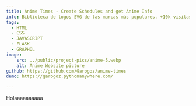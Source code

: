 ```yaml
---
title: Anime Times - Create Schedules and get Anime Info
info: Biblioteca de logos SVG de las marcas más populares. +10k visitas al mes. +2K svgs descargados. Creado desde cero con Next.js, React y Tailwind CSS.
tags:
  - HTML
  - CSS
  - JAVASCRIPT
  - FLASK
  - GRAPHQL
image:  
    src: ../public/project-pics/anime-5.webp
    alt: Anime Website picture
github: https://github.com/Garogoz/anime-times
demo: https://garogoz.pythonanywhere.com/

---
```






Holaaaaaaaaaa